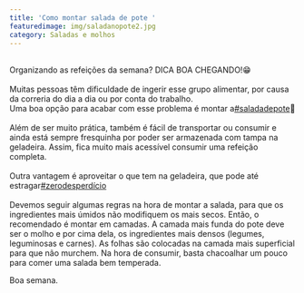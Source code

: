 ```yaml
---
title: 'Como montar salada de pote '
featuredimage: img/saladanopote2.jpg
category: Saladas e molhos
---
```

\
Organizando as refeições da semana? DICA BOA CHEGANDO!😁\
\
Muitas pessoas têm dificuldade de ingerir esse grupo alimentar, por causa da correria do dia a dia ou por conta do trabalho.\
Uma boa opção para acabar com esse problema é montar a[\#saladadepote](https://www.instagram.com/explore/tags/saladadepote/)🥗\
\
Além de ser muito prática, também é fácil de transportar ou consumir e ainda está sempre fresquinha por poder ser armazenada com tampa na geladeira. Assim, fica muito mais acessível consumir uma refeição completa.\
\
Outra vantagem é aproveitar o que tem na geladeira, que pode até estragar[\#zerodesperdício](https://www.instagram.com/explore/tags/zerodesperd%C3%ADcio/)\
\
Devemos seguir algumas regras na hora de montar a salada, para que os ingredientes mais úmidos não modifiquem os mais secos. Então, o recomendado é montar em camadas. A camada mais funda do pote deve ser o molho e por cima dela, os ingredientes mais densos (legumes, leguminosas e carnes). As folhas são colocadas na camada mais superficial para que não murchem. Na hora de consumir, basta chacoalhar um pouco para comer uma salada bem temperada.

Boa semana.